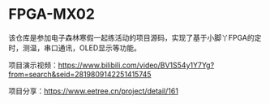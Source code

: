 # FPGA-MX02

该仓库是参加电子森林寒假一起练活动的项目源码，实现了基于小脚丫FPGA的定时，测温，串口通讯，OLED显示等功能。

项目演示视频：https://www.bilibili.com/video/BV1S54y1Y7Yg?from=search&seid=2819809142251415745

项目分享：https://www.eetree.cn/project/detail/161
